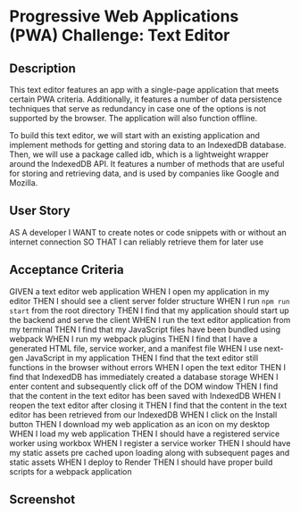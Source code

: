 # Progressive Web Applications (PWA) Challenge: Text Editor

## Description
This text editor features an app with a single-page application that meets certain PWA criteria. Additionally, it features a number of data persistence techniques that serve as redundancy in case one of the options is not supported by the browser. The application will also function offline.

To build this text editor, we will start with an existing application and implement methods for getting and storing data to an IndexedDB database. Then, we will use a package called idb, which is a lightweight wrapper around the IndexedDB API. It features a number of methods that are useful for storing and retrieving data, and is used by companies like Google and Mozilla.

## User Story
AS A developer
I WANT to create notes or code snippets with or without an internet connection
SO THAT I can reliably retrieve them for later use

## Acceptance Criteria 
GIVEN a text editor web application
WHEN I open my application in my editor
THEN I should see a client server folder structure
WHEN I run `npm run start` from the root directory
THEN I find that my application should start up the backend and serve the client
WHEN I run the text editor application from my terminal
THEN I find that my JavaScript files have been bundled using webpack
WHEN I run my webpack plugins
THEN I find that I have a generated HTML file, service worker, and a manifest file
WHEN I use next-gen JavaScript in my application
THEN I find that the text editor still functions in the browser without errors
WHEN I open the text editor
THEN I find that IndexedDB has immediately created a database storage
WHEN I enter content and subsequently click off of the DOM window
THEN I find that the content in the text editor has been saved with IndexedDB
WHEN I reopen the text editor after closing it
THEN I find that the content in the text editor has been retrieved from our IndexedDB
WHEN I click on the Install button
THEN I download my web application as an icon on my desktop
WHEN I load my web application
THEN I should have a registered service worker using workbox
WHEN I register a service worker
THEN I should have my static assets pre cached upon loading along with subsequent pages and static assets
WHEN I deploy to Render
THEN I should have proper build scripts for a webpack application

## Screenshot
